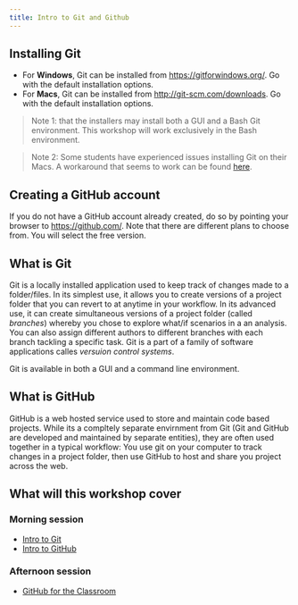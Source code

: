 ```yaml
---
title: Intro to Git and Github
---
```


## Installing Git

* For **Windows**, Git can be installed from https://gitforwindows.org/. Go with the default installation  options. 
* For **Macs**, Git can be installed from  http://git-scm.com/downloads. Go with the default installation options. 

> Note 1:  that the installers may install both a GUI and a Bash Git environment. This workshop will work exclusively in the Bash environment.

> Note 2: Some students have experienced issues installing Git on their Macs. A workaround that seems to work can be found [here](git_mac_issues.md).

## Creating a GitHub account

If you do not have a GitHub account already created, do so by pointing your browser to https://github.com/. Note that there are different plans to choose from. You will select the free version.

## What is Git

Git is a locally installed application used to keep track of changes made to a folder/files. In its simplest use,  it allows you to create versions of a project folder that you can revert to at anytime in your workflow. In its advanced use, it can create simultaneous versions of a project folder (called *branches*) whereby you chose to explore what/if scenarios in a an analysis. You can also assign different authors to different branches with each branch tackling a specific task.  Git is a part of a family of software applications calles *versuion control systems*.

Git is available in both a GUI and a command line environment.

## What is GitHub

GitHub is a web hosted service  used to store and maintain code based projects. While its a compltely separate envirnment from Git (Git and GitHub are developed and maintained by separate entities), they are often used together in a typical workflow: You use git on your computer to track changes in a project folder, then use GitHub to host and share you project across the web.

## What will this workshop cover

### Morning session

* [Intro to Git](git.md)
* [Intro to GitHub](github)

### Afternoon session

* [GitHub for the Classroom](github_classroom.md)

